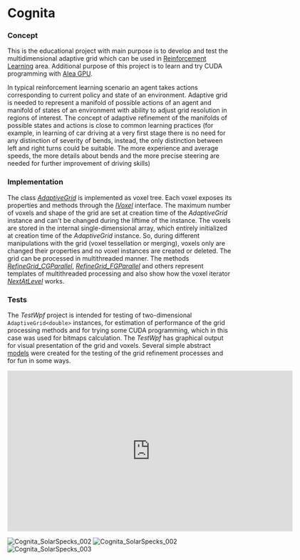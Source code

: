 # Cognita
### Concept
This is the educational project with main purpose is to develop and test the multidimensional adaptive grid which can be used in 
[Reinforcement Learning](https://en.wikipedia.org/wiki/Reinforcement_learning) area. 
Additional purpose of this project is to learn and try CUDA programming with [Alea GPU](http://www.aleagpu.com/release/3_0_4/doc/).  

In typical reinforcement learning scenario an agent takes actions corresponding to current policy and state of an environment.
Adaptive grid is needed to represent a manifold of possible actions of an agent and manifold of states of an environment with ability to 
adjust grid resolution in regions of interest. The concept of adaptive refinement of the manifolds of possible states and actions 
is close to common learning practices (for example, in learning of car driving at a very first stage there is no need for any distinction
of severity of bends, instead, the only distinction between left and right turns could be suitable. The more experience and average speeds,
the more details about bends and the more precise steering are needed for further improvement of driving skills)  

### Implementation
The class [_AdaptiveGrid_](https://github.com/zubetto/Cognita/blob/be324e36a6f88cd0f0c868d00be35bdcfbe5d534/Cognita/AdaptiveGrid.cs#L610)
is implemented as voxel tree. Each voxel exposes its properties and methods through the 
[_IVoxel_](https://github.com/zubetto/Cognita/blob/be324e36a6f88cd0f0c868d00be35bdcfbe5d534/Cognita/AdaptiveGrid.cs#L38) interface. 
The  maximum number of voxels and shape of the grid are set at creation time of the _AdaptiveGrid_ instance and can't be changed 
during the  liftime of the instance. The voxels are stored in the internal single-dimensional array, which entirely initialized at creation 
time of the _AdaptiveGrid_ instance. So, during different manipulations with the grid (voxel tessellation or merging), 
voxels only are changed their properties and no voxel instances are created or deleted. The grid can be processed in multithreaded manner. 
The methods 
[_RefineGrid_CGParallel_](https://github.com/zubetto/Cognita/blob/be324e36a6f88cd0f0c868d00be35bdcfbe5d534/TestWpf/MainWindow.xaml.cs#L1509), 
[_RefineGrid_FGParallel_](https://github.com/zubetto/Cognita/blob/be324e36a6f88cd0f0c868d00be35bdcfbe5d534/TestWpf/MainWindow.xaml.cs#L1816) 
and others represent templates of multithreaded processing and also show how the voxel iterator 
[_NextAtLevel_](https://github.com/zubetto/Cognita/blob/be324e36a6f88cd0f0c868d00be35bdcfbe5d534/Cognita/AdaptiveGrid.cs#L1042) works.  

### Tests
The _TestWpf_ project is intended for testing of two-dimensional `AdaptiveGrid<double>` instances, for estimation of performance 
of the grid processing methods and for trying some CUDA programming, which in this case was used for bitmaps calculation. 
The _TestWpf_ has graphical output for visual presentation of the grid and voxels. Several simple abstract 
[models](https://github.com/zubetto/Cognita/blob/017159c9b97a8967549c4e3340b8caf37366ccb7/ModelFunctions/ModelFunctions.cs#L1238) 
were created for the 
testing of the grid refinement processes and for fun in some ways.  

<div>
<iframe src="https://player.vimeo.com/video/263415756?autoplay=1&loop=1&title=0&byline=0&portrait=0" width="640" height="360" frameborder="0" webkitallowfullscreen mozallowfullscreen allowfullscreen></iframe>
 </div>

![Cognita_SolarSpecks_002](https://raw.githubusercontent.com/zubetto/Cognita/master/Cognita_SolarSpecks_001.png)
![Cognita_SolarSpecks_002](https://raw.githubusercontent.com/zubetto/Cognita/master/Cognita_SolarSpecks_002.png)
![Cognita_SolarSpecks_003](https://raw.githubusercontent.com/zubetto/Cognita/master/Cognita_SolarSpecks_003.png)
